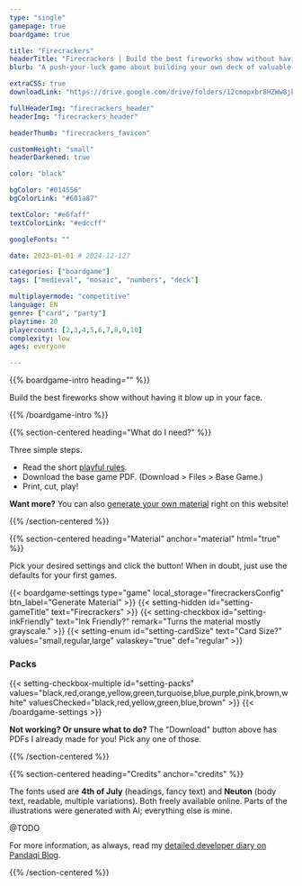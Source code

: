 ```yaml
---
type: "single"
gamepage: true
boardgame: true

title: "Firecrackers"
headerTitle: "Firecrackers | Build the best fireworks show without having it blow up in your face."
blurb: "A push-your-luck game about building your own deck of valuable fireworks, with the least chance of igniting the wrong one."

extraCSS: true
downloadLink: "https://drive.google.com/drive/folders/12cmopxbr8HZWw8jkXijINkCd8wdTAPQs" # already_updated!

fullHeaderImg: "firecrackers_header"
headerImg: "firecrackers_header"

headerThumb: "firecrackers_favicon"

customHeight: "small"
headerDarkened: true

color: "black"

bgColor: "#014556"
bgColorLink: "#601a87"

textColor: "#e6faff"
textColorLink: "#edccff"

googleFonts: ""

date: 2023-01-01 # 2024-12-12?

categories: ["boardgame"]
tags: ["medieval", "mosaic", "numbers", "deck"]

multiplayermode: "competitive"
language: EN
genre: ["card", "party"]
playtime: 20
playercount: [2,3,4,5,6,7,8,9,10]
complexity: low
ages: everyone

---
```



{{% boardgame-intro heading="" %}}

Build the best fireworks show without having it blow up in your face.

{{% /boardgame-intro %}}

{{% section-centered heading="What do I need?" %}}

Three simple steps.
* Read the short [playful rules](rules).
* Download the base game PDF. (Download > Files > Base Game.)
* Print, cut, play!

**Want more?** You can also [generate your own material](#material) right on this website!

{{% /section-centered %}}

{{% section-centered heading="Material" anchor="material" html="true" %}}

<p>Pick your desired settings and click the button! When in doubt, just use the defaults for your first games.</p>

{{< boardgame-settings type="game" local_storage="firecrackersConfig" btn_label="Generate Material" >}}
	{{< setting-hidden id="setting-gameTitle" text="Firecrackers" >}}
  {{< setting-checkbox id="setting-inkFriendly" text="Ink Friendly?" remark="Turns the material mostly grayscale." >}}
  {{< setting-enum id="setting-cardSize" text="Card Size?" values="small,regular,large" valaskey="true" def="regular" >}}
  <h3>Packs</h3>
  {{< setting-checkbox-multiple id="setting-packs" values="black,red,orange,yellow,green,turquoise,blue,purple,pink,brown,white" valuesChecked="black,red,yellow,green,blue,brown" >}}
{{< /boardgame-settings >}}

<p class="settings-remark"><strong>Not working? Or unsure what to do?</strong> The "Download" button above has PDFs I already made for you! Pick any one of those.</p>

{{% /section-centered %}}

{{% section-centered heading="Credits" anchor="credits" %}}

The fonts used are **4th of July** (headings, fancy text) and **Neuton** (body text, readable, multiple variations). Both freely available online. Parts of the illustrations were generated with AI; everything else is mine.

@TODO

For more information, as always, read my [detailed developer diary on Pandaqi Blog](https://pandaqi.com/blog/boardgames/firecrackers).

{{% /section-centered %}}